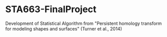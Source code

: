 # STA663-FinalProject
Development of Statistical Algorithm from "Persistent homology transform for modeling shapes and surfaces" (Turner et al., 2014)
